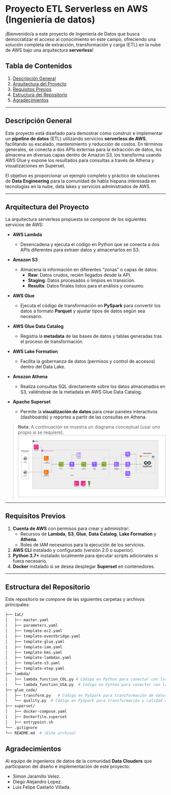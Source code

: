 # Proyecto ETL Serverless en AWS (Ingeniería de datos)

¡Bienvenido/a a este proyecto de Ingeniería de Datos que busca democratizar el acceso al conocimiento en este campo, ofreciendo una solución completa de extracción, transformación y carga (ETL) en la nube de AWS bajo una arquitectura **serverless**!


## Tabla de Contenidos
1. [Descripción General](#descripción-general)  
2. [Arquitectura del Proyecto](#arquitectura-del-proyecto)  
3. [Requisitos Previos](#requisitos-previos)  
4. [Estructura del Repositorio](#estructura-del-repositorio)  
5. [Agradecimientos](#agradecimientos)

---

## Descripción General

Este proyecto está diseñado para demostrar cómo construir e implementar un **pipeline de datos** (ETL) utilizando servicios **serverless de AWS**, facilitando su escalado, mantenimiento y reducción de costos. En términos generales, se conecta a dos APIs externas para la extracción de datos, los almacena en diversas capas dentro de Amazon S3, los transforma usando AWS Glue y expone los resultados para consultas a través de Athena y visualizaciones en Superset.

El objetivo es proporcionar un ejemplo completo y práctico de soluciones de **Data Engineering** para la comunidad de habla hispana interesada en tecnologías en la nube, data lakes y servicios administrados de AWS.

---

## Arquitectura del Proyecto

La arquitectura serverless propuesta se compone de los siguientes servicios de AWS:

- **AWS Lambda**  
  - Desencadena y ejecuta el código en Python que se conecta a dos APIs diferentes para extraer datos y almacenarlos en S3.

- **Amazon S3**  
  - Almacena la información en diferentes “zonas” o capas de datos:  
    - **Raw**: Datos crudos, recién llegados desde la API.  
    - **Staging**: Datos procesados o limpios en transición.  
    - **Results**: Datos finales listos para el análisis y consumo.

- **AWS Glue**  
  - Ejecuta el código de transformación en **PySpark** para convertir los datos a formato **Parquet** y ajustar tipos de datos según sea necesario.

- **AWS Glue Data Catalog**  
  - Registra la **metadata** de las bases de datos y tablas generadas tras el proceso de transformación.

- **AWS Lake Formation**  
  - Facilita la gobernanza de datos (permisos y control de accesos) dentro del Data Lake.

- **Amazon Athena**  
  - Realiza consultas SQL directamente sobre los datos almacenados en S3, valiéndose de la metadata en AWS Glue Data Catalog.

- **Apache Superset**  
  - Permite la **visualización de datos** para crear paneles interactivos (dashboards) y reportes a partir de las consultas en Athena.

> **Nota**: A continuación se muestra un diagrama conceptual (usar uno propio si se requiere).  
> ![Arquitectura de referencia](architecture_design/ETL.drawio.png)

---

## Requisitos Previos

1. **Cuenta de AWS** con permisos para crear y administrar:
   - Recursos de **Lambda**, **S3**, **Glue**, **Data Catalog**, **Lake Formation** y **Athena**.
   - Roles de IAM necesarios para la ejecución de los servicios.
2. **AWS CLI** instalado y configurado (versión 2.0 o superior).
3. **Python 3.7+** instalado localmente para ejecutar scripts adicionales si fuera necesario.
4. **Docker** instalado si se desea desplegar **Superset** en contenedores.

---

## Estructura del Repositorio

Este repositorio se compone de las siguientes carpetas y archivos principales:

```bash
├── IaC/
│   ├── master.yaml
│   ├── parameters.yaml
│   ├── template-ec2.yaml
│   ├── template-eventbridge.yaml
│   ├── template-glue.yaml
│   ├── template-iam.yaml
│   ├── template-kms.yaml
│   ├── template-lambdas.yaml
│   ├── template-s3.yaml
│   ├── template-step.yaml
├── lambda/
│   ├── lambda_function_COL.py # Código en Python para conectar con las APIs y cargar en S3.
│   └── lambda_function_USA.py  # Código en Python para conectar con las APIs y cargar en S3.
├── glue_code/
│   ├── transform.py   # Código en PySpark para transformación de datos a formato parquet.
│   └── quality.py  # Código en PySpark para transformación y calidad de datos.
├── superset/
│   ├── docker-compose.yaml
│   ├── Dockerfile.superset
│   ├── entrypoint.sh
└── .gitignore
└── README.md  # (Este archivo)
```

## Agradecimientos

Al equipo de ingenieros de datos de la comunidad **Data Clouders** que participaron del diseño e implementación de este proyecto: 

- Simon Jaramillo Velez. 
- Diego Alejandro Lopez.
- Luis Felipe Castaño Villada.